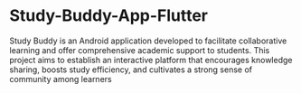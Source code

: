 # Study-Buddy-App-Flutter
Study Buddy is an Android application developed to facilitate collaborative learning and offer comprehensive academic support to students. This project aims to establish an interactive platform that encourages knowledge sharing, boosts study efficiency, and cultivates a strong sense of community among learners
